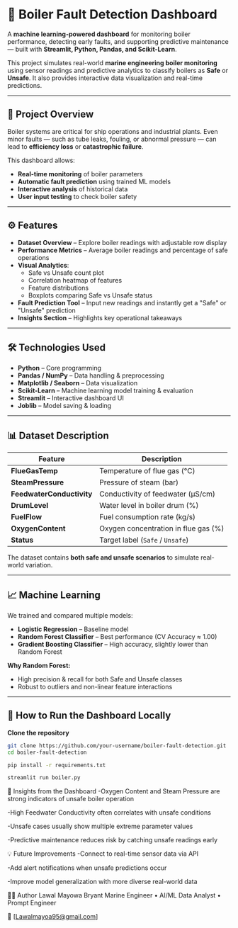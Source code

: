 # 🚢 Boiler Fault Detection Dashboard

A **machine learning-powered dashboard** for monitoring boiler performance, detecting early faults, and supporting predictive maintenance — built with **Streamlit, Python, Pandas, and Scikit-Learn**.

This project simulates real-world **marine engineering boiler monitoring** using sensor readings and predictive analytics to classify boilers as **Safe** or **Unsafe**. It also provides interactive data visualization and real-time predictions.

---

## 📖 Project Overview

Boiler systems are critical for ship operations and industrial plants. Even minor faults — such as tube leaks, fouling, or abnormal pressure — can lead to **efficiency loss** or **catastrophic failure**.

This dashboard allows:

- **Real-time monitoring** of boiler parameters  
- **Automatic fault prediction** using trained ML models  
- **Interactive analysis** of historical data  
- **User input testing** to check boiler safety  

---

## ⚙ Features

- **Dataset Overview** – Explore boiler readings with adjustable row display  
- **Performance Metrics** – Average boiler readings and percentage of safe operations  
- **Visual Analytics**:  
  - Safe vs Unsafe count plot  
  - Correlation heatmap of features  
  - Feature distributions  
  - Boxplots comparing Safe vs Unsafe status  
- **Fault Prediction Tool** – Input new readings and instantly get a "Safe" or "Unsafe" prediction  
- **Insights Section** – Highlights key operational takeaways  

---

## 🛠 Technologies Used

- **Python** – Core programming  
- **Pandas / NumPy** – Data handling & preprocessing  
- **Matplotlib / Seaborn** – Data visualization  
- **Scikit-Learn** – Machine learning model training & evaluation  
- **Streamlit** – Interactive dashboard UI  
- **Joblib** – Model saving & loading  


---

## 📊 Dataset Description

| Feature                   | Description                          |
|----------------------------|--------------------------------------|
| **FlueGasTemp**           | Temperature of flue gas (°C)         |
| **SteamPressure**         | Pressure of steam (bar)              |
| **FeedwaterConductivity** | Conductivity of feedwater (µS/cm)    |
| **DrumLevel**             | Water level in boiler drum (%)       |
| **FuelFlow**              | Fuel consumption rate (kg/s)         |
| **OxygenContent**         | Oxygen concentration in flue gas (%) |
| **Status**                | Target label (`Safe` / `Unsafe`)     |

The dataset contains **both safe and unsafe scenarios** to simulate real-world variation.

---

## 📈 Machine Learning

We trained and compared multiple models:

- **Logistic Regression** – Baseline model  
- **Random Forest Classifier** – Best performance (CV Accuracy ≈ 1.00)  
- **Gradient Boosting Classifier** – High accuracy, slightly lower than Random Forest  

**Why Random Forest:**  

- High precision & recall for both Safe and Unsafe classes  
- Robust to outliers and non-linear feature interactions  

---

## 🚀 How to Run the Dashboard Locally

**Clone the repository**

```bash
git clone https://github.com/your-username/boiler-fault-detection.git
cd boiler-fault-detection

pip install -r requirements.txt

streamlit run boiler.py
```
📌 Insights from the Dashboard
-Oxygen Content and Steam Pressure are strong indicators of unsafe boiler operation

-High Feedwater Conductivity often correlates with unsafe conditions

-Unsafe cases usually show multiple extreme parameter values

-Predictive maintenance reduces risk by catching unsafe readings early

💡 Future Improvements
-Connect to real-time sensor data via API

-Add alert notifications when unsafe predictions occur

-Improve model generalization with more diverse real-world data

👨‍🔧 Author
Lawal Mayowa Bryant
Marine Engineer • AI/ML Data Analyst • Prompt Engineer

📧 [Lawalmayoa95@gmail.com]





